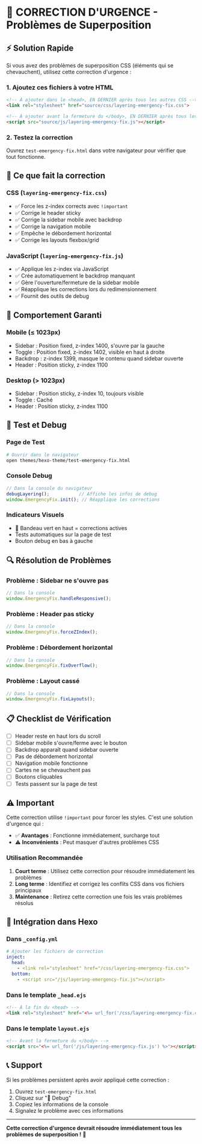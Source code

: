 # 🚨 CORRECTION D'URGENCE - Problèmes de Superposition

## ⚡ Solution Rapide

Si vous avez des problèmes de superposition CSS (éléments qui se chevauchent), utilisez cette correction d'urgence :

### 1. Ajoutez ces fichiers à votre HTML

```html
<!-- À ajouter dans le <head>, EN DERNIER après tous les autres CSS -->
<link rel="stylesheet" href="source/css/layering-emergency-fix.css">

<!-- À ajouter avant la fermeture du </body>, EN DERNIER après tous les autres JS -->
<script src="source/js/layering-emergency-fix.js"></script>
```

### 2. Testez la correction

Ouvrez `test-emergency-fix.html` dans votre navigateur pour vérifier que tout fonctionne.

## 🔧 Ce que fait la correction

### CSS (`layering-emergency-fix.css`)
- ✅ Force les z-index corrects avec `!important`
- ✅ Corrige le header sticky
- ✅ Corrige la sidebar mobile avec backdrop
- ✅ Corrige la navigation mobile
- ✅ Empêche le débordement horizontal
- ✅ Corrige les layouts flexbox/grid

### JavaScript (`layering-emergency-fix.js`)
- ✅ Applique les z-index via JavaScript
- ✅ Crée automatiquement le backdrop manquant
- ✅ Gère l'ouverture/fermeture de la sidebar mobile
- ✅ Réapplique les corrections lors du redimensionnement
- ✅ Fournit des outils de debug

## 📱 Comportement Garanti

### Mobile (≤ 1023px)
- Sidebar : Position fixed, z-index 1400, s'ouvre par la gauche
- Toggle : Position fixed, z-index 1402, visible en haut à droite
- Backdrop : z-index 1399, masque le contenu quand sidebar ouverte
- Header : Position sticky, z-index 1100

### Desktop (> 1023px)
- Sidebar : Position sticky, z-index 10, toujours visible
- Toggle : Caché
- Header : Position sticky, z-index 1100

## 🧪 Test et Debug

### Page de Test
```bash
# Ouvrir dans le navigateur
open themes/hexo-theme/test-emergency-fix.html
```

### Console Debug
```javascript
// Dans la console du navigateur
debugLayering();           // Affiche les infos de debug
window.EmergencyFix.init(); // Réapplique les corrections
```

### Indicateurs Visuels
- 🔧 Bandeau vert en haut = corrections actives
- Tests automatiques sur la page de test
- Bouton debug en bas à gauche

## 🔍 Résolution de Problèmes

### Problème : Sidebar ne s'ouvre pas
```javascript
// Dans la console
window.EmergencyFix.handleResponsive();
```

### Problème : Header pas sticky
```javascript
// Dans la console
window.EmergencyFix.forceZIndex();
```

### Problème : Débordement horizontal
```javascript
// Dans la console
window.EmergencyFix.fixOverflow();
```

### Problème : Layout cassé
```javascript
// Dans la console
window.EmergencyFix.fixLayouts();
```

## 📋 Checklist de Vérification

- [ ] Header reste en haut lors du scroll
- [ ] Sidebar mobile s'ouvre/ferme avec le bouton
- [ ] Backdrop apparaît quand sidebar ouverte
- [ ] Pas de débordement horizontal
- [ ] Navigation mobile fonctionne
- [ ] Cartes ne se chevauchent pas
- [ ] Boutons cliquables
- [ ] Tests passent sur la page de test

## ⚠️ Important

Cette correction utilise `!important` pour forcer les styles. C'est une solution d'urgence qui :

- ✅ **Avantages** : Fonctionne immédiatement, surcharge tout
- ⚠️ **Inconvénients** : Peut masquer d'autres problèmes CSS

### Utilisation Recommandée

1. **Court terme** : Utilisez cette correction pour résoudre immédiatement les problèmes
2. **Long terme** : Identifiez et corrigez les conflits CSS dans vos fichiers principaux
3. **Maintenance** : Retirez cette correction une fois les vrais problèmes résolus

## 🔄 Intégration dans Hexo

### Dans `_config.yml`
```yaml
# Ajouter les fichiers de correction
inject:
  head:
    - <link rel="stylesheet" href="/css/layering-emergency-fix.css">
  bottom:
    - <script src="/js/layering-emergency-fix.js"></script>
```

### Dans le template `_head.ejs`
```html
<!-- À la fin du <head> -->
<link rel="stylesheet" href="<%= url_for('/css/layering-emergency-fix.css') %>">
```

### Dans le template `layout.ejs`
```html
<!-- Avant la fermeture du </body> -->
<script src="<%= url_for('/js/layering-emergency-fix.js') %>"></script>
```

## 📞 Support

Si les problèmes persistent après avoir appliqué cette correction :

1. Ouvrez `test-emergency-fix.html`
2. Cliquez sur "🐛 Debug" 
3. Copiez les informations de la console
4. Signalez le problème avec ces informations

---

**Cette correction d'urgence devrait résoudre immédiatement tous les problèmes de superposition !** 🎉